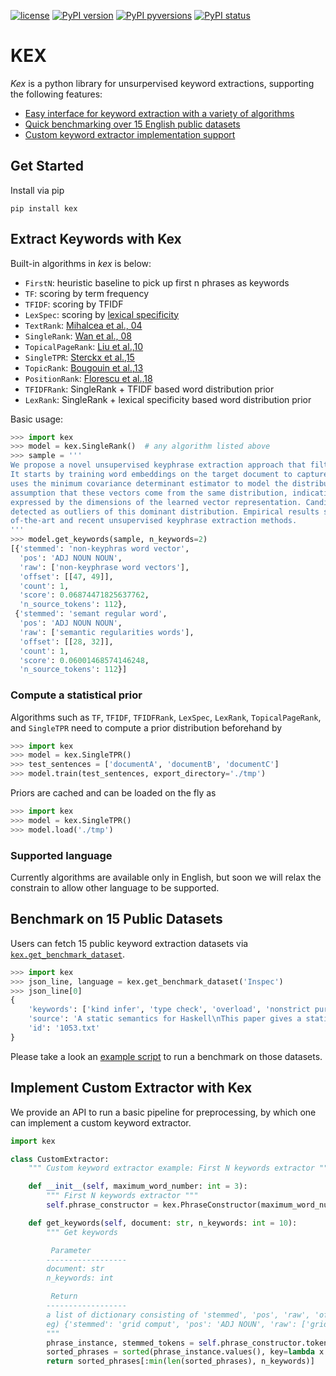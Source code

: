 [![license](https://img.shields.io/badge/License-MIT-brightgreen.svg)](https://github.com/asahi417/kex/blob/master/LICENSE)
[![PyPI version](https://badge.fury.io/py/kex.svg)](https://badge.fury.io/py/kex)
[![PyPI pyversions](https://img.shields.io/pypi/pyversions/kex.svg)](https://pypi.python.org/pypi/kex/)
[![PyPI status](https://img.shields.io/pypi/status/kex.svg)](https://pypi.python.org/pypi/kex/)


# KEX
*Kex* is a python library for unsurpervised keyword extractions, supporting the following features: 
- [Easy interface for keyword extraction with a variety of algorithms](https://github.com/asahi417/kex#extract-keywords-with-kex)
- [Quick benchmarking over 15 English public datasets](https://github.com/asahi417/kex#benchmark-on-15-public-datasets)
- [Custom keyword extractor implementation support](https://github.com/asahi417/kex#implement-custom-extractor-with-kex)

## Get Started
Install via pip
```shell script
pip install kex
```

## Extract Keywords with Kex
Built-in algorithms in *kex* is below:
- `FirstN`: heuristic baseline to pick up first n phrases as keywords 
- `TF`: scoring by term frequency
- `TFIDF`: scoring by TFIDF
- `LexSpec`: scoring by [lexical specificity](https://www.aclweb.org/anthology/N15-1059.pdf)
- `TextRank`: [Mihalcea et al., 04](https://web.eecs.umich.edu/~mihalcea/papers/mihalcea.emnlp04.pdf)
- `SingleRank`: [Wan et al., 08](https://aclanthology.info/pdf/C/C08/C08-1122.pdf)
- `TopicalPageRank`: [Liu et al.,10](http://nlp.csai.tsinghua.edu.cn/~lzy/publications/emnlp2010.pdf)
- `SingleTPR`: [Sterckx et al.,15](https://core.ac.uk/download/pdf/55828317.pdf)
- `TopicRank`: [Bougouin et al.,13](http://www.aclweb.org/anthology/I13-1062)
- `PositionRank`: [Florescu et al.,18](http://people.cs.ksu.edu/~ccaragea/papers/acl17.pdf)
- `TFIDFRank`: SingleRank + TFIDF based word distribution prior
- `LexRank`: SingleRank + lexical specificity based word distribution prior

Basic usage:

```python
>>> import kex
>>> model = kex.SingleRank()  # any algorithm listed above
>>> sample = '''
We propose a novel unsupervised keyphrase extraction approach that filters candidate keywords using outlier detection.
It starts by training word embeddings on the target document to capture semantic regularities among the words. It then
uses the minimum covariance determinant estimator to model the distribution of non-keyphrase word vectors, under the
assumption that these vectors come from the same distribution, indicative of their irrelevance to the semantics
expressed by the dimensions of the learned vector representation. Candidate keyphrases only consist of words that are
detected as outliers of this dominant distribution. Empirical results show that our approach outperforms state
of-the-art and recent unsupervised keyphrase extraction methods.
'''
>>> model.get_keywords(sample, n_keywords=2)
[{'stemmed': 'non-keyphras word vector',
  'pos': 'ADJ NOUN NOUN',
  'raw': ['non-keyphrase word vectors'],
  'offset': [[47, 49]],
  'count': 1,
  'score': 0.06874471825637762,
  'n_source_tokens': 112},
 {'stemmed': 'semant regular word',
  'pos': 'ADJ NOUN NOUN',
  'raw': ['semantic regularities words'],
  'offset': [[28, 32]],
  'count': 1,
  'score': 0.06001468574146248,
  'n_source_tokens': 112}]
```

### Compute a statistical prior
Algorithms such as `TF`, `TFIDF`, `TFIDFRank`, `LexSpec`, `LexRank`, `TopicalPageRank`, and `SingleTPR` need to compute
a prior distribution beforehand by
```python
>>> import kex
>>> model = kex.SingleTPR()
>>> test_sentences = ['documentA', 'documentB', 'documentC']
>>> model.train(test_sentences, export_directory='./tmp')
``` 

Priors are cached and can be loaded on the fly as 
```python
>>> import kex
>>> model = kex.SingleTPR()
>>> model.load('./tmp')
```

### Supported language
Currently algorithms are available only in English, but soon we will relax the constrain to allow other language to be supported.

## Benchmark on 15 Public Datasets
Users can fetch 15 public keyword extraction datasets via [`kex.get_benchmark_dataset`](https://github.com/asahi417/kex/blob/master/kex/_get_dataset.py#L41).

```python
>>> import kex
>>> json_line, language = kex.get_benchmark_dataset('Inspec')
>>> json_line[0]
{
    'keywords': ['kind infer', 'type check', 'overload', 'nonstrict pure function program languag', ...],
    'source': 'A static semantics for Haskell\nThis paper gives a static semantics for Haskell 98, a non-strict ...',
    'id': '1053.txt'
}
```
 
Please take a look an [example script](https://github.com/asahi417/kex/blob/master/examples/benchmark.py) to run a benchmark on those datasets.

## Implement Custom Extractor with Kex
We provide an API to run a basic pipeline for preprocessing, by which one can implement a custom keyword extractor.

```python
import kex

class CustomExtractor:
    """ Custom keyword extractor example: First N keywords extractor """

    def __init__(self, maximum_word_number: int = 3):
        """ First N keywords extractor """
        self.phrase_constructor = kex.PhraseConstructor(maximum_word_number=maximum_word_number)

    def get_keywords(self, document: str, n_keywords: int = 10):
        """ Get keywords

         Parameter
        ------------------
        document: str
        n_keywords: int

         Return
        ------------------
        a list of dictionary consisting of 'stemmed', 'pos', 'raw', 'offset', 'count'.
        eg) {'stemmed': 'grid comput', 'pos': 'ADJ NOUN', 'raw': ['grid computing'], 'offset': [[11, 12]], 'count': 1}
        """
        phrase_instance, stemmed_tokens = self.phrase_constructor.tokenize_and_stem_and_phrase(document)
        sorted_phrases = sorted(phrase_instance.values(), key=lambda x: x['offset'][0][0])
        return sorted_phrases[:min(len(sorted_phrases), n_keywords)]
```
